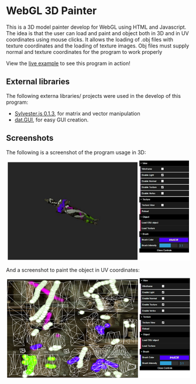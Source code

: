 # WebGL 3D Painter

This is a 3D model painter develop for WebGL using HTML and Javascript. The idea is that the user can load and paint and object both in 3D and in UV coordinates using mouse clicks. It allows the loading of .obj files with texture coordinates and the loading of texture images. Obj files must supply normal and texture coordinates for the program to work properly

View the [live example](https://rawgit.com/franjaviersans/WebGL3DPainter/master/index.html) to see this program in action! 

## External libraries

The following externa libraries/ projects were used in the develop of this program:

* [Sylvester.js 0.1.3](http://sylvester.jcoglan.com/), for matrix and vector manipulation
* [dat.GUI](https://github.com/dataarts/dat.gui), for easy GUI creation.


## Screenshots

The following is a screenshot of the program usage in 3D:

<p align="center">
  <img src ="./ScreenShot/render1.jpg" />
</p>

And a screenshot to paint the object in UV coordinates:


<p align="center">
  <img src ="./ScreenShot/render2.png" />
</p>
